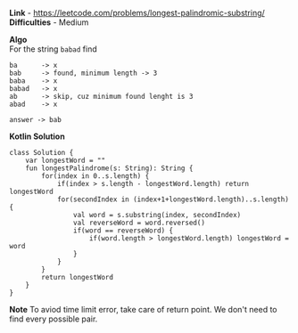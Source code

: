 **Link** - https://leetcode.com/problems/longest-palindromic-substring/ <br>
**Difficulties** - Medium <br>

**Algo** <br>
For the string `babad`
find
```
ba      -> x
bab     -> found, minimum length -> 3
baba    -> x
babad   -> x
ab      -> skip, cuz minimum found lenght is 3
abad    -> x

answer -> bab
```

**Kotlin Solution**
```
class Solution {
    var longestWord = ""
    fun longestPalindrome(s: String): String {
        for(index in 0..s.length) {
            if(index > s.length - longestWord.length) return longestWord
            for(secondIndex in (index+1+longestWord.length)..s.length) {
                val word = s.substring(index, secondIndex)
                val reverseWord = word.reversed()
                if(word == reverseWord) {
                    if(word.length > longestWord.length) longestWord = word
                }
            }
        }
        return longestWord
    }
}
```

**Note**
To aviod time limit error, take care of return point. We don't need to find every possible pair.